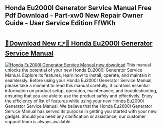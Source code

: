 ## Honda Eu2000I Generator Service Manual Free Pdf Download - Part-xw0 New Repair Owner Guide - User Service Edition FfWKh

# <h2><a href="http://bc4560.oget.top/?id=Honda+Eu2000I+Generator+Service+Manual">🔗Download New 👉🔴 Honda Eu2000I Generator Service Manual</a></h2>

[![Honda Eu2000I Generator Service Manual new download](https://i.imgur.com/5g1atiW.png)](http://bc4560.oget.top/?id=Honda+Eu2000I+Generator+Service+Manual)
This manual unlocks the potential of your new Honda Eu2000I Generator Service Manual. Explore its features, learn how to install, operate, and maintain it seamlessly. Before using your Honda Eu2000I Generator Service Manual, please take a moment to read this manual carefully. It contains essential information on product setup, operation, maintenance, and troubleshooting, ensuring that you are able to use the product safely and effectively. Enjoy the efficiency of list of features while using your new Honda Eu2000I Generator Service Manual. We believe that the Honda Eu2000I Generator Service Manual has served its purpose in getting you started with your new gadget. Should you need any clarification or assistance, our customer support team is always available.
